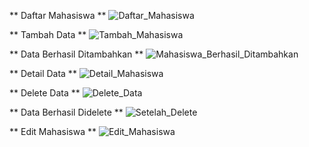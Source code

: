 ** Daftar Mahasiswa **
![Daftar_Mahasiswa](https://github.com/user-attachments/assets/9fb47369-b91f-4814-99a5-88db984a1308)

** Tambah Data **
![Tambah_Mahasiswa](https://github.com/user-attachments/assets/e485e297-fbf2-4f06-9dc7-e1ee7d367be9)

** Data Berhasil Ditambahkan **
![Mahasiswa_Berhasil_Ditambahkan](https://github.com/user-attachments/assets/9ab514aa-6299-43da-8bdc-d034dbe507fc)

** Detail Data **
![Detail_Mahasiswa](https://github.com/user-attachments/assets/4c232770-ce9b-41a1-b488-cee23fdcc854)

** Delete Data **
![Delete_Data](https://github.com/user-attachments/assets/8927da59-473d-4fa9-84ec-a7486c25716f)

** Data Berhasil Didelete **
![Setelah_Delete](https://github.com/user-attachments/assets/fa6e33a5-3f39-45dc-b456-e0cf986b6bee)

** Edit Mahasiswa **
![Edit_Mahasiswa](https://github.com/user-attachments/assets/71b02ef2-4165-4db0-8e01-e9874d9a3184)

